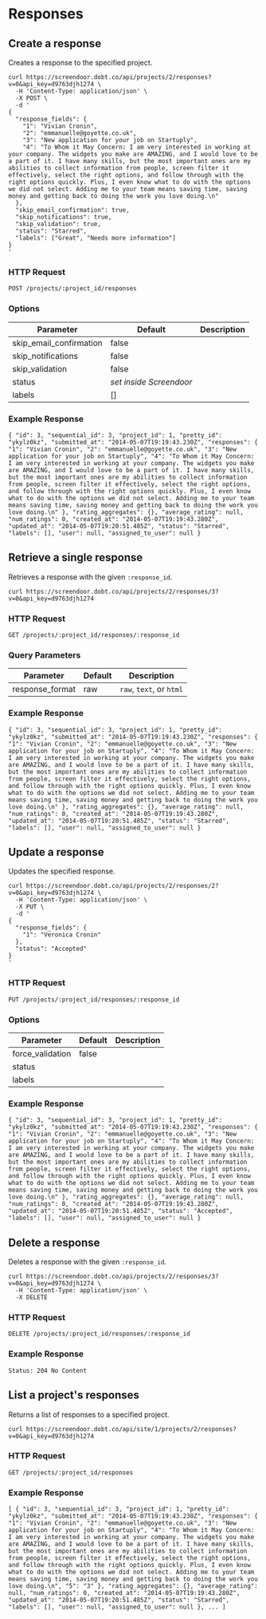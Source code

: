# Responses

## Create a response

Creates a response to the specified project.

```shell
curl https://screendoor.dobt.co/api/projects/2/responses?v=0&api_key=d9763djh1274 \
  -H 'Content-Type: application/json' \
  -X POST \
  -d '
{
  "response_fields": {
    "1": "Vivian Cronin",
    "2": "emmanuelle@goyette.co.uk",
    "3": "New application for your job on Startuply",
    "4": "To Whom it May Concern: I am very interested in working at your company. The widgets you make are AMAZING, and I would love to be a part of it. I have many skills, but the most important ones are my abilities to collect information from people, screen filter it effectively, select the right options, and follow through with the right options quickly. Plus, I even know what to do with the options we did not select. Adding me to your team means saving time, saving money and getting back to doing the work you love doing.\n"
  },
  "skip_email_confirmation": true,
  "skip_notifications": true,
  "skip_validation": true,
  "status": "Starred",
  "labels": ["Great", "Needs more information"]
}
'
```

### HTTP Request

`POST /projects/:project_id/responses`

### Options

| Parameter | Default | Description |
| --- | --- | --- |
| skip_email_confirmation | false |  |
| skip_notifications | false |  |
| skip_validation | false |  |
| status | *set inside Screendoor* |  |
| labels | [] | |

### Example Response

`{
  "id": 3,
  "sequential_id": 3,
  "project_id": 1,
  "pretty_id": "ykylz0kz",
  "submitted_at": "2014-05-07T19:19:43.230Z",
  "responses": {
      "1": "Vivian Cronin",
      "2": "emmanuelle@goyette.co.uk",
      "3": "New application for your job on Startuply",
      "4": "To Whom it May Concern: I am very interested in working at your company. The widgets you make are AMAZING, and I would love to be a part of it. I have many skills, but the most important ones are my abilities to collect information from people, screen filter it effectively, select the right options, and follow through with the right options quickly. Plus, I even know what to do with the options we did not select. Adding me to your team means saving time, saving money and getting back to doing the work you love doing.\n"
  },
  "rating_aggregates": {},
  "average_rating": null,
  "num_ratings": 0,
  "created_at": "2014-05-07T19:19:43.280Z",
  "updated_at": "2014-05-07T19:20:51.485Z",
  "status": "Starred",
  "labels": [],
  "user": null,
  "assigned_to_user": null
}`

## Retrieve a single response

Retrieves a response with the given `:response_id`.

```shell
curl https://screendoor.dobt.co/api/projects/2/responses/3?v=0&api_key=d9763djh1274
```

### HTTP Request

`GET /projects/:project_id/responses/:response_id`

### Query Parameters

| Parameter | Default | Description |
| --- | --- | --- |
| response_format | raw | `raw`, `text`, or `html` |

### Example Response

`{
  "id": 3,
  "sequential_id": 3,
  "project_id": 1,
  "pretty_id": "ykylz0kz",
  "submitted_at": "2014-05-07T19:19:43.230Z",
  "responses": {
      "1": "Vivian Cronin",
      "2": "emmanuelle@goyette.co.uk",
      "3": "New application for your job on Startuply",
      "4": "To Whom it May Concern: I am very interested in working at your company. The widgets you make are AMAZING, and I would love to be a part of it. I have many skills, but the most important ones are my abilities to collect information from people, screen filter it effectively, select the right options, and follow through with the right options quickly. Plus, I even know what to do with the options we did not select. Adding me to your team means saving time, saving money and getting back to doing the work you love doing.\n"
  },
  "rating_aggregates": {},
  "average_rating": null,
  "num_ratings": 0,
  "created_at": "2014-05-07T19:19:43.280Z",
  "updated_at": "2014-05-07T19:20:51.485Z",
  "status": "Starred",
  "labels": [],
  "user": null,
  "assigned_to_user": null
}`

## Update a response

Updates the specified response.

```shell
curl https://screendoor.dobt.co/api/projects/2/responses/2?v=0&api_key=d9763djh1274 \
  -H 'Content-Type: application/json' \
  -X PUT \
  -d '
{
  "response_fields": {
    "1": "Veronica Cronin"
  },
  "status": "Accepted"
}
'
```

### HTTP Request

`PUT /projects/:project_id/responses/:response_id`

### Options

| Parameter | Default | Description |
| --- | --- | --- |
| force_validation | false | |
| status | |  |
| labels | | |

### Example Response
`{
  "id": 3,
  "sequential_id": 3,
  "project_id": 1,
  "pretty_id": "ykylz0kz",
  "submitted_at": "2014-05-07T19:19:43.230Z",
  "responses": {
      "1": "Vivian Cronin",
      "2": "emmanuelle@goyette.co.uk",
      "3": "New application for your job on Startuply",
      "4": "To Whom it May Concern: I am very interested in working at your company. The widgets you make are AMAZING, and I would love to be a part of it. I have many skills, but the most important ones are my abilities to collect information from people, screen filter it effectively, select the right options, and follow through with the right options quickly. Plus, I even know what to do with the options we did not select. Adding me to your team means saving time, saving money and getting back to doing the work you love doing.\n"
  },
  "rating_aggregates": {},
  "average_rating": null,
  "num_ratings": 0,
  "created_at": "2014-05-07T19:19:43.280Z",
  "updated_at": "2014-05-07T19:20:51.485Z",
  "status": "Accepted",
  "labels": [],
  "user": null,
  "assigned_to_user": null
}`

## Delete a response

Deletes a response with the given `:response_id`.

```shell
curl https://screendoor.dobt.co/api/projects/2/responses/3?v=0&api_key=d9763djh1274 \
  -H 'Content-Type: application/json' \
  -X DELETE
```

### HTTP Request

`DELETE /projects/:project_id/responses/:response_id`

### Example Response
`Status: 204 No Content`

## List a project's responses

Returns a list of responses to a specified project.

```shell
curl https://screendoor.dobt.co/api/site/1/projects/2/responses?v=0&api_key=d9763djh1274
```

### HTTP Request

`GET /projects/:project_id/responses`

### Example Response
`[
  {
    "id": 3,
    "sequential_id": 3,
    "project_id": 1,
    "pretty_id": "ykylz0kz",
    "submitted_at": "2014-05-07T19:19:43.230Z",
    "responses": {
        "1": "Vivian Cronin",
        "2": "emmanuelle@goyette.co.uk",
        "3": "New application for your job on Startuply",
        "4": "To Whom it May Concern: I am very interested in working at your company. The widgets you make are AMAZING, and I would love to be a part of it. I have many skills, but the most important ones are my abilities to collect information from people, screen filter it effectively, select the right options, and follow through with the right options quickly. Plus, I even know what to do with the options we did not select. Adding me to your team means saving time, saving money and getting back to doing the work you love doing.\n",
        "5": "3"
    },
    "rating_aggregates": {},
    "average_rating": null,
    "num_ratings": 0,
    "created_at": "2014-05-07T19:19:43.280Z",
    "updated_at": "2014-05-07T19:20:51.485Z",
    "status": "Starred",
    "labels": [],
    "user": null,
    "assigned_to_user": null
  },
  ...
]`

